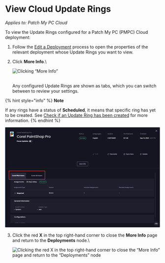 # View Cloud Update Rings

_Applies to: Patch My PC Cloud_

To view the Update Rings configured for a Patch My PC (PMPC) Cloud deployment:

1. Follow the [Edit a Deployment](../manage-cloud-deployments/edit-a-cloud-deployment.md) process to open the properties of the relevant deployment whose Update Rings you want to view.
2.  Click **More Info**.\


    ![Clicking “More Info”](/_images/image%20%28455%29.png "Clicking \"More Info\"")

    \
    Any configured Update Rings are shown as tabs, which you can switch between to review your settings.

{% hint style="info" %}
**Note**

If any rings have a status of **Scheduled**, it means that specific ring has yet to be created. See [Check if an Update Ring has been created](check-if-an-update-ring-has-been-created-in-cloud.md) for more information.
{% endhint %}

![Configured Update Rings showing as tabs](/_images/image%20%28456%29.png "Configured Update Rings showing as tabs")

3.  Click the red **X** in the top right-hand corner to close the **More Info** page and return to the **Deployments** node.\


    ![Clicking the red X  in the top right-hand corner to close the “More Info” page and return to the “Deployments” node](/_images/image%20%28457%29.png "Clicking the red X  in the top right-hand corner to close the \"More Info\" page and return to the \"Deployments\" node")
